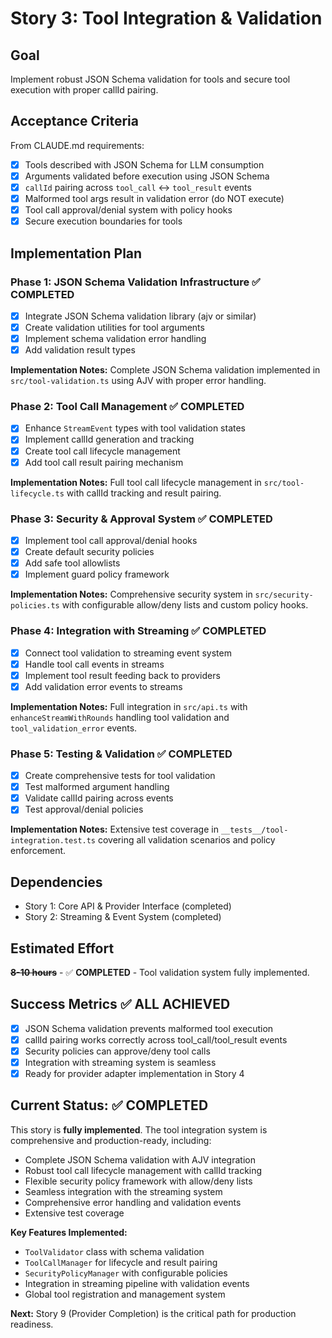 # Story 3: Tool Integration & Validation

## Goal

Implement robust JSON Schema validation for tools and secure tool execution with proper callId pairing.

## Acceptance Criteria

From CLAUDE.md requirements:

- [x] Tools described with JSON Schema for LLM consumption
- [x] Arguments validated before execution using JSON Schema
- [x] `callId` pairing across `tool_call` ↔ `tool_result` events
- [x] Malformed tool args result in validation error (do NOT execute)
- [x] Tool call approval/denial system with policy hooks
- [x] Secure execution boundaries for tools

## Implementation Plan

### Phase 1: JSON Schema Validation Infrastructure ✅ COMPLETED

- [x] Integrate JSON Schema validation library (ajv or similar)
- [x] Create validation utilities for tool arguments
- [x] Implement schema validation error handling
- [x] Add validation result types

**Implementation Notes:** Complete JSON Schema validation implemented in `src/tool-validation.ts` using AJV with proper error handling.

### Phase 2: Tool Call Management ✅ COMPLETED

- [x] Enhance `StreamEvent` types with tool validation states
- [x] Implement callId generation and tracking
- [x] Create tool call lifecycle management
- [x] Add tool call result pairing mechanism

**Implementation Notes:** Full tool call lifecycle management in `src/tool-lifecycle.ts` with callId tracking and result pairing.

### Phase 3: Security & Approval System ✅ COMPLETED

- [x] Implement tool call approval/denial hooks
- [x] Create default security policies
- [x] Add safe tool allowlists
- [x] Implement guard policy framework

**Implementation Notes:** Comprehensive security system in `src/security-policies.ts` with configurable allow/deny lists and custom policy hooks.

### Phase 4: Integration with Streaming ✅ COMPLETED

- [x] Connect tool validation to streaming event system
- [x] Handle tool call events in streams
- [x] Implement tool result feeding back to providers
- [x] Add validation error events to streams

**Implementation Notes:** Full integration in `src/api.ts` with `enhanceStreamWithRounds` handling tool validation and `tool_validation_error` events.

### Phase 5: Testing & Validation ✅ COMPLETED

- [x] Create comprehensive tests for tool validation
- [x] Test malformed argument handling
- [x] Validate callId pairing across events
- [x] Test approval/denial policies

**Implementation Notes:** Extensive test coverage in `__tests__/tool-integration.test.ts` covering all validation scenarios and policy enforcement.

## Dependencies

- Story 1: Core API & Provider Interface (completed)
- Story 2: Streaming & Event System (completed)

## Estimated Effort

**~~8-10 hours~~** - ✅ **COMPLETED** - Tool validation system fully implemented.

## Success Metrics ✅ ALL ACHIEVED

- [x] JSON Schema validation prevents malformed tool execution
- [x] callId pairing works correctly across tool_call/tool_result events
- [x] Security policies can approve/deny tool calls
- [x] Integration with streaming system is seamless
- [x] Ready for provider adapter implementation in Story 4

## Current Status: ✅ COMPLETED

This story is **fully implemented**. The tool integration system is comprehensive and production-ready, including:

- Complete JSON Schema validation with AJV integration
- Robust tool call lifecycle management with callId tracking
- Flexible security policy framework with allow/deny lists
- Seamless integration with the streaming system
- Comprehensive error handling and validation events
- Extensive test coverage

**Key Features Implemented:**
- `ToolValidator` class with schema validation
- `ToolCallManager` for lifecycle and result pairing  
- `SecurityPolicyManager` with configurable policies
- Integration in streaming pipeline with validation events
- Global tool registration and management system

**Next:** Story 9 (Provider Completion) is the critical path for production readiness.
